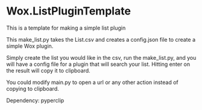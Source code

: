 # Wox.ListPluginTemplate
This is a template for making a simple list plugin

This make_list.py takes the List.csv and creates a config.json file to create a simple Wox plugin.

Simply create the list you would like in the csv, run the make_list.py, and you will have a config file for a plugin that will search your list. Hitting enter on the result will copy it to clipboard.

You could modify main.py to open a url or any other action instead of copying to clipboard.

Dependency: pyperclip
